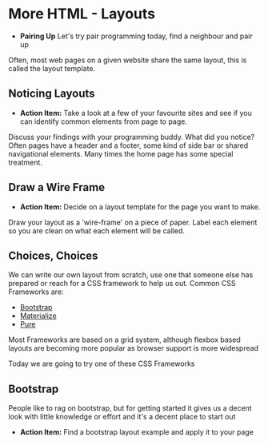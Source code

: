 # More HTML - Layouts

* **Pairing Up** Let's try pair programming today, find a neighbour and pair up

Often, most web pages on a given website share the same layout, this is called the layout template. 

## Noticing Layouts

* **Action Item:** Take a look at a few of your favourite sites and see if you can identify common elements from page to page. 

Discuss your findings with your programming buddy. What did you notice? Often pages have a header and a footer, some kind of side bar or shared navigational elements. Many times the home page has some special treatment. 

## Draw a Wire Frame

* **Action Item:** Decide on a layout template for the page you want to make. 

Draw your layout as a 'wire-frame' on a piece of paper. Label each element so you are clean on what each element will be called.

## Choices, Choices

We can write our own layout from scratch, use one that someone else has prepared or reach for a CSS framework to help us out. Common CSS Frameworks are:

* [Bootstrap](http://getbootstrap.com/)
* [Materialize](http://materializecss.com/)
* [Pure](https://purecss.io/)

Most Frameworks are based on a grid system, although flexbox based layouts are becoming more popular as browser support is more widespread

Today we are going to try one of these CSS Frameworks

## Bootstrap

People like to rag on bootstrap, but for getting started it gives us a decent look with little knowledge or effort and it's a decent place to start out

* **Action Item:** Find a bootstrap layout example and apply it to your page

